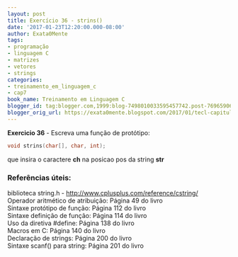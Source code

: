 ```yaml
---
layout: post
title: Exercício 36 - strins()
date: '2017-01-23T12:20:00.000-08:00'
author: Exata0Mente
tags:
- programação
- linguagem C
- matrizes
- vetores
- strings
categories:
- treinamento_em_linguagem_c
- cap7
book_name: Treinamento em Linguagem C
blogger_id: tag:blogger.com,1999:blog-7498010033595457742.post-7696590654086723901
blogger_orig_url: https://exata0mente.blogspot.com/2017/01/tecl-capitulo-7-exercicio-36-strins.html
---
```

**Exercicio 36** - Escreva uma função de protótipo:

```c
void strins(char[], char, int);
```

que insira o caractere **ch** na posicao pos da string **str**


### Referências úteis:

biblioteca string.h - http://www.cplusplus.com/reference/cstring/  
Operador aritmético de atribuição: Página 49 do livro  
Sintaxe protótipo de função: Página 112 do livro  
Sintaxe definição de função: Página 114 do livro  
Uso da diretiva \#define: Página 138 do livro   
Macros em C: Página 140 do livro  
Declaração de strings: Página 200 do livro  
Sintaxe scanf() para string: Página 201 do livro  
